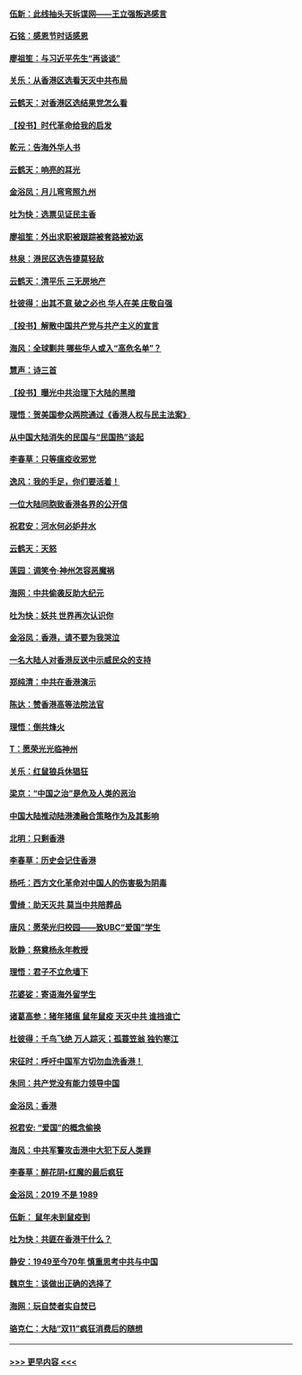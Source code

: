 #### [伍新：此线抽头天拆谍网——王立强叛逃感言](../pages/nsc993/n11687981.md?t=11290944) 
#### [石铭：感恩节时话感恩](../pages/nsc993/n11687568.md?t=11290944) 
#### [廖祖笙：与习近平先生“再谈谈”](../pages/nsc993/n11687005.md?t=11290944) 
#### [关乐：从香港区选看天灭中共布局](../pages/nsc993/n11686647.md?t=11290944) 
#### [云鹤天：对香港区选结果党怎么看](../pages/nsc993/n11686216.md?t=11290944) 
#### [【投书】时代革命给我的启发](../pages/nsc993/n11684287.md?t=11290944) 
#### [乾元：告海外华人书](../pages/nsc993/n11684044.md?t=11290944) 
#### [云鹤天：响亮的耳光](../pages/nsc993/n11684254.md?t=11290944) 
#### [金浴凤：月儿弯弯照九州](../pages/nsc993/n11684231.md?t=11290944) 
#### [吐为快：选票见证民主香](../pages/nsc993/n11684206.md?t=11290944) 
#### [廖祖笙：外出求职被跟踪被套路被劝返](../pages/nsc993/n11683874.md?t=11290944) 
#### [林泉：港民区选告捷莫轻敌](../pages/nsc993/n11683930.md?t=11290944) 
#### [云鹤天：清平乐 三无房地产](../pages/nsc993/n11681521.md?t=11290944) 
#### [杜彼得：出其不意 破之必也 华人在美 庄敬自强](../pages/nsc993/n11679554.md?t=11290944) 
#### [【投书】解散中国共产党与共产主义的宣言](../pages/nsc993/n11679177.md?t=11290944) 
#### [海风：全球剿共 哪些华人或入“高危名单”？](../pages/nsc993/n11678617.md?t=11290944) 
#### [慧声：诗三首](../pages/nsc993/n11678848.md?t=11290944) 
#### [【投书】曝光中共治理下大陆的黑暗](../pages/nsc993/n11678674.md?t=11290944) 
#### [理悟：贺美国参众两院通过《香港人权与民主法案》](../pages/nsc993/n11678104.md?t=11290944) 
#### [从中国大陆消失的民国与“民国热”谈起](../pages/nsc993/n11678075.md?t=11290944) 
#### [李春草：只等瘟疫收邪党](../pages/nsc993/n11677308.md?t=11290944) 
#### [逸风：我的手足，你们要活着！](../pages/nsc993/n11676352.md?t=11290944) 
#### [一位大陆同胞致香港各界的公开信](../pages/nsc993/n11675761.md?t=11290944) 
#### [祝君安：河水何必妒井水](../pages/nsc993/n11675746.md?t=11290944) 
#### [云鹤天：天怒](../pages/nsc993/n11675718.md?t=11290944) 
#### [莲园：调笑令‧神州怎容恶魔祸](../pages/nsc993/n11675648.md?t=11290944) 
#### [海网：中共偷袭反助大纪元](../pages/nsc993/n11673515.md?t=11290944) 
#### [吐为快：妖共 世界再次认识你](../pages/nsc993/n11673506.md?t=11290944) 
#### [金浴凤：香港，请不要为我哭泣](../pages/nsc993/n11673248.md?t=11290944) 
#### [一名大陆人对香港反送中示威民众的支持](../pages/nsc993/n11672615.md?t=11290944) 
#### [郑纯清：中共在香港演示](../pages/nsc993/n11670539.md?t=11290944) 
#### [陈达：赞香港高等法院法官](../pages/nsc993/n11669542.md?t=11290944) 
#### [理悟：倒共烽火](../pages/nsc993/n11668844.md?t=11290944) 
#### [T：愿荣光光临神州](../pages/nsc993/n11668421.md?t=11290944) 
#### [关乐：红鼠狼兵休猖狂](../pages/nsc993/n11668378.md?t=11290944) 
#### [梁京：“中国之治”是危及人类的恶治](../pages/nsc993/n11668328.md?t=11290944) 
#### [中国大陆推动陆港澳融合策略作为及其影响](../pages/nsc993/n11668157.md?t=11290944) 
#### [北明：只剩香港](../pages/nsc993/n11668002.md?t=11290944) 
#### [李春草：历史会记住香港](../pages/nsc993/n11667927.md?t=11290944) 
#### [杨吒：西方文化革命对中国人的伤害极为阴毒](../pages/nsc993/n11664521.md?t=11290944) 
#### [雪绮：助天灭共 莫当中共陪葬品](../pages/nsc993/n11662650.md?t=11290944) 
#### [唐风：愿荣光归校园——致UBC“爱国”学生](../pages/nsc993/n11662194.md?t=11290944) 
#### [耿静：祭奠杨永年教授](../pages/nsc993/n11662514.md?t=11290944) 
#### [理悟：君子不立危墙下](../pages/nsc993/n11662172.md?t=11290944) 
#### [花婆娑：寄语海外留学生](../pages/nsc993/n11662121.md?t=11290944) 
#### [诸葛高参：猪年猪瘟 鼠年鼠疫 天灭中共 谁挡谁亡](../pages/nsc993/n11661980.md?t=11290944) 
#### [杜彼得：千鸟飞绝 万人踪灭；孤蓑笠翁 独钓寒江](../pages/nsc993/n11661170.md?t=11290944) 
#### [宋征时：呼吁中国军方切勿血洗香港！](../pages/nsc993/n11415318.md?t=11290944) 
#### [朱同：共产党没有能力领导中国](../pages/nsc993/n11660421.md?t=11290944) 
#### [金浴凤：香港](../pages/nsc993/n11660419.md?t=11290944) 
#### [祝君安: “爱国”的概念偷换](../pages/nsc993/n11659706.md?t=11290944) 
#### [海风：中共军警攻击港中大犯下反人类罪](../pages/nsc993/n11659632.md?t=11290944) 
#### [李春草：醉花阴•红魔的最后疯狂](../pages/nsc993/n11659287.md?t=11290944) 
#### [金浴凤：2019 不是 1989](../pages/nsc993/n11657663.md?t=11290944) 
#### [伍新： 鼠年未到鼠疫到](../pages/nsc993/n11655098.md?t=11290944) 
#### [吐为快：共匪在香港干什么？](../pages/nsc993/n11654891.md?t=11290944) 
#### [静安：1949至今70年 慎重思考中共与中国](../pages/nsc993/n11651244.md?t=11290944) 
#### [魏京生：该做出正确的选择了](../pages/nsc993/n11653084.md?t=11290944) 
#### [海网：玩自焚者实自焚已](../pages/nsc993/n11652423.md?t=11290944) 
#### [骆克仁：大陆“双11”疯狂消费后的随想](../pages/nsc993/n11652305.md?t=11290944) 

----
#### [ >>> 更早内容 <<< ](../indexes/nsc993-earlier.md)
